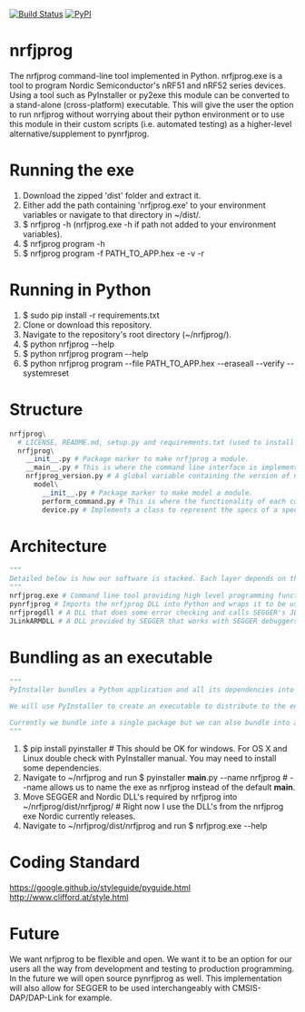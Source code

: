 [![Build Status](https://travis-ci.org/mjdietzx/nrfjprog.svg?branch=master)](https://travis-ci.org/mjdietzx/nrfjprog)
[![PyPI](https://img.shields.io/pypi/l/Django.svg)](https://opensource.org/licenses/BSD-3-Clause)

# nrfjprog
The nrfjprog command-line tool implemented in Python. nrfjprog.exe is a tool to program Nordic Semiconductor's nRF51 and nRF52 series devices. Using a tool such as PyInstaller or py2exe this module can be converted to a stand-alone (cross-platform) executable. This will give the user the option to run nrfjprog without worrying about their python environment or to use this module in their custom scripts (i.e. automated testing) as a higher-level alternative/supplement to pynrfjprog.

# Running the exe
1. Download the zipped 'dist' folder and extract it.
2. Either add the path containing 'nrfjprog.exe' to your environment variables or navigate to that directory in ~/dist/.
3. $ nrfjprog -h (nrfjprog.exe -h if path not added to your environment variables).
4. $ nrfjprog program -h
5. $ nrfjprog program -f PATH_TO_APP.hex -e -v -r

# Running in Python
1. $ sudo pip install -r requirements.txt
2. Clone or download this repository.
3. Navigate to the repository's root directory (~/nrfjprog/).
4. $ python nrfjprog --help
5. $ python nrfjprog program --help
5. $ python nrfjprog program --file PATH_TO_APP.hex --eraseall --verify --systemreset

# Structure
```python
nrfjprog\
  # LICENSE, README.md, setup.py and requirements.txt (used to install this module). tests\ to be added here in the future.
  nrfjprog\
    __init__.py # Package marker to make nrfjprog a module.
    __main__.py # This is where the command line interface is implemented. It parses arguments using argparse and calls functions in perform_command.py to perform the requested operation.
    nrfjprog_version.py # A global variable containing the version of nrfjprog.
      model\
        __init__.py # Package marker to make model a module.
        perform_command.py # This is where the functionality of each command is implemented. Relies on the pynrfjprog module.
        device.py # Implements a class to represent the specs of a specific device (i.e. NRF52_FP1).
```

# Architecture
```python
"""
Detailed below is how our software is stacked. Each layer depends on the layer below.
"""
nrfjprog.exe # Command line tool providing high level programming functionality for nRF5x devices.
pynrfjprog # Imports the nrfjprog DLL into Python and wraps it to be used in applications like this one or directly in scripts.
nrfjprogdll # A DLL that does some error checking and calls SEGGER's JLink API. Wraps JLink API specifically for nRF5x devices.
JLinkARMDLL # A DLL provided by SEGGER that works with SEGGER debuggers. Performs all low level operations with target device.
```

# Bundling as an executable
```python
"""
PyInstaller bundles a Python application and all its dependencies into a single package and is tested against Windows, Mac OS X, and Linux. http://pythonhosted.org/PyInstaller/.

We will use PyInstaller to create an executable to distribute to the end user from our nrfjprog Python application. It will be multi platform.

Currently we bundle into a single package but we can also bundle into a single executable (one file) using PyInstaller.
"""
```
1. $ pip install pyinstaller # This should be OK for windows. For OS X and Linux double check with PyInstaller manual. You may need to install some dependencies.
2. Navigate to ~/nrfjprog and run $ pyinstaller __main__.py --name nrfjprog # --name allows us to name the exe as nrfjprog instead of the default __main__.
3. Move SEGGER and Nordic DLL's required by nrfjprog into ~/nrfjprog/dist/nrfjprog/ # Right now I use the DLL's from the nrfjprog exe Nordic currently releases.
4. Navigate to ~/nrfjprog/dist/nrfjprog and run $ nrfjprog.exe --help

# Coding Standard
https://google.github.io/styleguide/pyguide.html  
http://www.clifford.at/style.html

# Future
We want nrfjprog to be flexible and open. We want it to be an option for our users all the way from development and testing to production programming. In the future we will open source pynrfjprog as well. This implementation will also
allow for SEGGER to be used interchangeably with CMSIS-DAP/DAP-Link for example.
